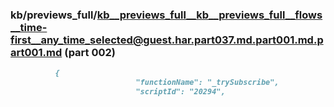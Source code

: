 ### kb/previews_full/kb__previews_full__kb__previews_full__flows__time-first__any_time_selected@guest.har.part037.md.part001.md.part001.md (part 002)

```md
          {
                            "functionName": "_trySubscribe",
                            "scriptId": "20294",
     
```

```
